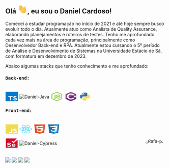 ## Olá <img src="https://raw.githubusercontent.com/ABSphreak/ABSphreak/master/gifs/Hi.gif" width="30">, eu sou o Daniel Cardoso!

Comecei a estudar programação no início de 2021 e até hoje sempre busco evoluir todo o dia. Atualmente atuo como Analista de Quality Assurance, elaborando planejamentos e roteiros de testes. Tenho me aprofundado cada vez mais na área de programação, principalmente como Desenvolvedor Back-end e RPA.
Atualmente estou cursando o 5º período de Análise e Desenvolvimento de Sistemas na Universidade Estácio de Sá, com formatura em dezembro de 2023.

Abaixo algumas stacks que tenho conhecimento e me aprofundado: 

#### <kbd>Back-end:</kbd><br>
<div style="display: inline_block"><br>
 <img align="center" title="TypeScript" alt="Daniel-Ts" height="30" width="40" src="https://raw.githubusercontent.com/devicons/devicon/master/icons/typescript/typescript-plain.svg"> 
 <img align="center" title="Java" alt="Daniel-Java" height="30" width="40" src="https://cdn.jsdelivr.net/gh/devicons/devicon/icons/java/java-original-wordmark.svg">
 <img align="center" title="Nodejs" alt="Daniel-Nodejs" height="30" width="40" src="https://raw.githubusercontent.com/devicons/devicon/master/icons/nodejs/nodejs-original.svg">
 <img align="center" title="CSharp" alt="Daniel-Csharp" height="30" width="40" src="https://raw.githubusercontent.com/devicons/devicon/master/icons/csharp/csharp-original.svg">
 <img align="center" title="Python" alt="Daniel-Python" height="30" width="40"
src="https://raw.githubusercontent.com/devicons/devicon/master/icons/python/python-original.svg">
 


####  <kbd>Front-end:</kbd><br>  
<div style="display: inline_block"><br>
  <img align="center" title="Javascript" alt="Rafa-Js" height="30" width="40" src="https://raw.githubusercontent.com/devicons/devicon/master/icons/javascript/javascript-plain.svg"> 
  <img align="center" title="React" alt="Rafa-React" height="30" width="40" src="https://raw.githubusercontent.com/devicons/devicon/master/icons/react/react-original.svg">
  <img align="center" title="HTML5" alt="Rafa-HTML" height="30" width="40" src="https://raw.githubusercontent.com/devicons/devicon/master/icons/html5/html5-original.svg">
  <img align="center" title="CSS3" alt="Rafa-CSS" height="30" width="40" src="https://raw.githubusercontent.com/devicons/devicon/master/icons/css3/css3-original.svg">
  
 
  
            
  <img align="right" alt="Rafa-pic" height="150" style="border-radius:50px;" 
  src="https://static.wikia.nocookie.net/dublagempedia/images/6/65/TimonTLK3236.png/revision/latest/scale-to-width-down/512?cb=20200328032246&path-prefix=pt-br">
 
  <img align="center" title="Selenium" alt="Daniel-Selenium" height="30" width="40"
 src="https://raw.githubusercontent.com/devicons/devicon/master/icons/selenium/selenium-original.svg">
  <img align="center" title="Cypress" alt="Daniel-Cypress" height="30" width="40"
 src="https://seekicon.com/free-icon-download/cypress_1.svg">
  
</div>
  
##
  
<div>    
  <a href="https://www.instagram.com/_eudanielcardoso" target="_blank" rel="ext"><img src="https://img.shields.io/badge/-Instagram-%23E4405F?style=for-the-badge&logo=instagram&logoColor=white" target="_blank" rel="ext"></a>
  <a href="https://t.me/eudaniellsouza"><img src="https://img.shields.io/badge/Telegram-2CA5E0?style=for-the-badge&logo=telegram&logoColor=white" target="_blank"></a>
  <a href = "mailto:cardoso.daniel2612@gmail.com"><img src="https://img.shields.io/badge/Gmail-D14836?style=for-the-badge&logo=gmail&logoColor=white" target="_blank"></a>
  <a href="https://www.linkedin.com/in/eudanielcardoso/" target="_blank"><img src="https://img.shields.io/badge/-LinkedIn-%230077B5?style=for-the-badge&logo=linkedin&logoColor=white" target="_blank"></a> 
  
 
</div>
